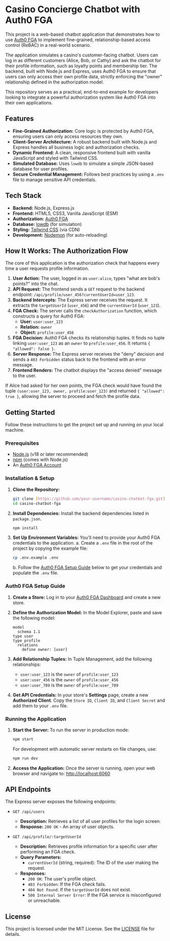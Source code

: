 # Casino Concierge Chatbot with Auth0 FGA

This project is a web-based chatbot application that demonstrates how to use [Auth0 FGA](https://auth0.com/fine-grained-authorization) to implement fine-grained, relationship-based access control (ReBAC) in a real-world scenario.

The application simulates a casino's customer-facing chatbot. Users can log in as different customers (Alice, Bob, or Cathy) and ask the chatbot for their profile information, such as loyalty points and membership tier. The backend, built with Node.js and Express, uses Auth0 FGA to ensure that users can only access their own profile data, strictly enforcing the "owner" relationship defined in the authorization model.

This repository serves as a practical, end-to-end example for developers looking to integrate a powerful authorization system like Auth0 FGA into their own applications.

## Features

* **Fine-Grained Authorization:** Core logic is protected by Auth0 FGA, ensuring users can only access resources they own.
* **Client-Server Architecture:** A robust backend built with Node.js and Express handles all business logic and authorization checks.
* **Dynamic Frontend:** A clean, responsive frontend built with vanilla JavaScript and styled with Tailwind CSS.
* **Simulated Database:** Uses `lowdb` to simulate a simple JSON-based database for user profiles.
* **Secure Credential Management:** Follows best practices by using a `.env` file to manage sensitive API credentials.

## Tech Stack

* **Backend:** Node.js, Express.js
* **Frontend:** HTML5, CSS3, Vanilla JavaScript (ESM)
* **Authorization:** [Auth0 FGA](https://auth0.com/fine-grained-authorization)
* **Database:** [lowdb](https://github.com/typicode/lowdb) (for simulation)
* **Styling:** [Tailwind CSS](https://tailwindcss.com/) (via CDN)
* **Development:** [Nodemon](https://nodemon.io/) (for auto-reloading)

## How It Works: The Authorization Flow

The core of this application is the authorization check that happens every time a user requests profile information.

1.  **User Action:** The user, logged in as `user:alice`, types "what are bob's points?" into the chat.
2.  **API Request:** The frontend sends a `GET` request to the backend endpoint: `/api/profile/user_456?currentUserId=user_123`.
3.  **Backend Intercepts:** The Express server receives the request. It extracts the `targetUserId` (`user_456`) and the `currentUserId` (`user_123`).
4.  **FGA Check:** The server calls the `checkAuthorization` function, which constructs a query for Auth0 FGA:
    * **User:** `user:user_123`
    * **Relation:** `owner`
    * **Object:** `profile:user_456`
5.  **FGA Decision:** Auth0 FGA checks its relationship tuples. It finds no tuple linking `user:user_123` as an `owner` to `profile:user_456`. It returns `{ "allowed": false }`.
6.  **Server Response:** The Express server receives the "deny" decision and sends a `403 Forbidden` status back to the frontend with an error message.
7.  **Frontend Renders:** The chatbot displays the "access denied" message to the user.

If Alice had asked for her own points, the FGA check would have found the tuple `(user:user_123, owner, profile:user_123)` and returned `{ "allowed": true }`, allowing the server to proceed and fetch the profile data.

## Getting Started

Follow these instructions to get the project set up and running on your local machine.

### Prerequisites

* [Node.js](https://nodejs.org/) (v18 or later recommended)
* [npm](https://www.npmjs.com/) (comes with Node.js)
* An [Auth0 FGA Account](https://dashboard.fga.dev/)

### Installation & Setup

1.  **Clone the Repository:**
    ```bash
    git clone [https://github.com/your-username/casino-chatbot-fga.git](https://github.com/your-username/casino-chatbot-fga.git)
    cd casino-chatbot-fga
    ```

2.  **Install Dependencies:**
    Install the backend dependencies listed in `package.json`.
    ```bash
    npm install
    ```

3.  **Set Up Environment Variables:**
    You'll need to provide your Auth0 FGA credentials to the application.
    a. Create a `.env` file in the root of the project by copying the example file:
    ```bash
    cp .env.example .env
    ```
    b. Follow the [Auth0 FGA Setup Guide](#auth0-fga-setup-guide) below to get your credentials and populate the `.env` file.

### Auth0 FGA Setup Guide

1.  **Create a Store:** Log in to your [Auth0 FGA Dashboard](https://dashboard.fga.dev/) and create a new store.

2.  **Define the Authorization Model:** In the Model Explorer, paste and save the following model:
    ```fga
    model
      schema 1.1
    type user
    type profile
      relations
        define owner: [user]
    ```

3.  **Add Relationship Tuples:** In Tuple Management, add the following relationships:
    * `user:user_123` is the `owner` of `profile:user_123`
    * `user:user_456` is the `owner` of `profile:user_456`
    * `user:user_789` is the `owner` of `profile:user_789`

4.  **Get API Credentials:** In your store's **Settings** page, create a new **Authorized Client**. Copy the `Store ID`, `Client ID`, and `Client Secret` and add them to your `.env` file.

### Running the Application

1.  **Start the Server:**
    To run the server in production mode:
    ```bash
    npm start
    ```
    For development with automatic server restarts on file changes, use:
    ```bash
    npm run dev
    ```

2.  **Access the Application:**
    Once the server is running, open your web browser and navigate to:
    [http://localhost:6060](http://localhost:6060)

## API Endpoints

The Express server exposes the following endpoints:

* `GET /api/users`
    * **Description:** Retrieves a list of all user profiles for the login screen.
    * **Response:** `200 OK` - An array of user objects.

* `GET /api/profile/:targetUserId`
    * **Description:** Retrieves profile information for a specific user after performing an FGA check.
    * **Query Parameters:**
        * `currentUserId` (string, required): The ID of the user making the request.
    * **Responses:**
        * `200 OK`: The user's profile object.
        * `403 Forbidden`: If the FGA check fails.
        * `404 Not Found`: If the `targetUserId` does not exist.
        * `500 Internal Server Error`: If the FGA service is misconfigured or unreachable.

## License

This project is licensed under the MIT License. See the [LICENSE](LICENSE) file for details.
